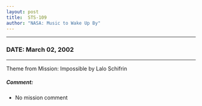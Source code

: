 ```yaml
---
layout: post
title:  STS-109
author: "NASA: Music to Wake Up By"
---
```


----
### DATE: March 02, 2002
----
Theme from Mission: Impossible by Lalo Schifrin

##### Comment:
* No mission comment
